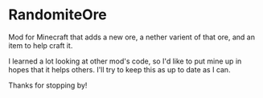 # RandomiteOre
Mod for Minecraft that adds a new ore, a nether varient of that ore, and an item to help craft it.

I learned a lot looking at other mod's code, so I'd like to put mine up in hopes that it helps others.
I'll try to keep this as up to date as I can.

Thanks for stopping by!